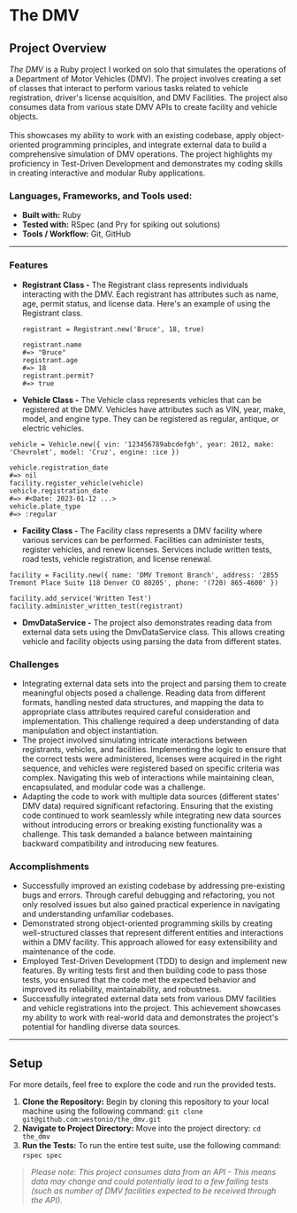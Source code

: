 # The DMV

## Project Overview
*The DMV* is a Ruby project I worked on solo that simulates the operations of a Department of Motor Vehicles (DMV). The project involves creating a set of classes that interact to perform various tasks related to vehicle registration, driver's license acquisition, and DMV Facilities. The project also consumes data from various state DMV APIs to create facility and vehicle objects.
<br/> <br/>
This showcases my ability to work with an existing codebase, apply object-oriented programming principles, and integrate external data to build a comprehensive simulation of DMV operations. The project highlights my proficiency in Test-Driven Development and demonstrates my coding skills in creating interactive and modular Ruby applications.
<br/>

### Languages, Frameworks, and Tools used:
- **Built with:** Ruby
- **Tested with:** RSpec (and Pry for spiking out solutions)
- **Tools / Workflow:** Git, GitHub

---
### Features
- **Registrant Class -** The Registrant class represents individuals interacting with the DMV. Each registrant has attributes such as name, age, permit status, and license data. Here's an example of using the Registrant class.
  ```
  registrant = Registrant.new('Bruce', 18, true)
  
  registrant.name
  #=> "Bruce"
  registrant.age
  #=> 18
  registrant.permit?
  #=> true
  ```
- **Vehicle Class -** The Vehicle class represents vehicles that can be registered at the DMV. Vehicles have attributes such as VIN, year, make, model, and engine type. They can be registered as regular, antique, or electric vehicles.
```
vehicle = Vehicle.new({ vin: '123456789abcdefgh', year: 2012, make: 'Chevrolet', model: 'Cruz', engine: :ice })

vehicle.registration_date
#=> nil 
facility.register_vehicle(vehicle)
vehicle.registration_date
#=> #<Date: 2023-01-12 ...>
vehicle.plate_type
#=> :regular
```
- **Facility Class -** The Facility class represents a DMV facility where various services can be performed. Facilities can administer tests, register vehicles, and renew licenses. Services include written tests, road tests, vehicle registration, and license renewal.
```
facility = Facility.new({ name: 'DMV Tremont Branch', address: '2855 Tremont Place Suite 118 Denver CO 80205', phone: '(720) 865-4600' })

facility.add_service('Written Test')
facility.administer_written_test(registrant)
```
- **DmvDataService -** The project also demonstrates reading data from external data sets using the DmvDataService class. This allows creating vehicle and facility objects using parsing the data from different states.

### Challenges
- Integrating external data sets into the project and parsing them to create meaningful objects posed a challenge. Reading data from different formats, handling nested data structures, and mapping the data to appropriate class attributes required careful consideration and implementation. This challenge required a deep understanding of data manipulation and object instantiation.
- The project involved simulating intricate interactions between registrants, vehicles, and facilities. Implementing the logic to ensure that the correct tests were administered, licenses were acquired in the right sequence, and vehicles were registered based on specific criteria was complex. Navigating this web of interactions while maintaining clean, encapsulated, and modular code was a challenge.
- Adapting the code to work with multiple data sources (different states' DMV data) required significant refactoring. Ensuring that the existing code continued to work seamlessly while integrating new data sources without introducing errors or breaking existing functionality was a challenge. This task demanded a balance between maintaining backward compatibility and introducing new features.

### Accomplishments
- Successfully improved an existing codebase by addressing pre-existing bugs and errors. Through careful debugging and refactoring, you not only resolved issues but also gained practical experience in navigating and understanding unfamiliar codebases.
- Demonstrated strong object-oriented programming skills by creating well-structured classes that represent different entities and interactions within a DMV facility. This approach allowed for easy extensibility and maintenance of the code.
- Employed Test-Driven Development (TDD) to design and implement new features. By writing tests first and then building code to pass those tests, you ensured that the code met the expected behavior and improved its reliability, maintainability, and robustness.
- Successfully integrated external data sets from various DMV facilities and vehicle registrations into the project. This achievement showcases my ability to work with real-world data and demonstrates the project's potential for handling diverse data sources.

---

## Setup 
For more details, feel free to explore the code and run the provided tests.
1. **Clone the Repository:** Begin by cloning this repository to your local machine using the following command:
`git clone git@github.com:westonio/the_dmv.git`
2. **Navigate to Project Directory:** Move into the project directory:
`cd the_dmv`
3. **Run the Tests:** To run the entire test suite, use the following command: `rspec spec`
> *Please note: This project consumes data from an API - This means data may change and could potentially lead to a few failing tests (such as number of DMV facilities expected to be received through the API).*
